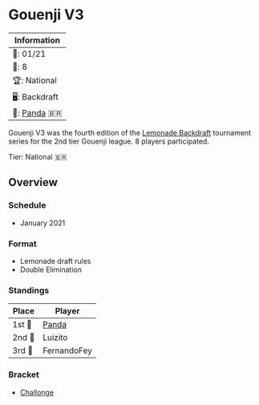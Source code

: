 # Gouenji V3

|Information|
|-|
|:calendar:: 01/21|
|:busts_in_silhouette:: 8|
|:trophy:: National|
|:desktop_computer:: Backdraft|
|:1st_place_medal:: [Panda](../../players/brazilian/panda.md) :brazil:|

Gouenji V3 was the fourth edition of the [Lemonade Backdraft](bdmain.md) tournament series for the 2nd tier Gouenji league. 
8 players participated.

Tier: National :brazil:

## Overview

### Schedule
- January 2021

### Format
- Lemonade draft rules
- Double Elimination

### Standings

|Place|Player|
|-|-|
|1st :1st_place_medal:| [Panda](../../players/brazilian/panda.md) |
|2nd :2nd_place_medal:| Luizito |
|3rd :3rd_place_medal:| FernandoFey |

### Bracket
- [Challonge](https://challonge.com/gouenjiv3)
